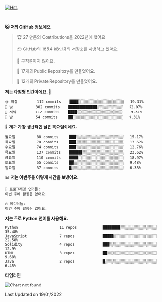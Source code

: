 [![Hits](https://hits.seeyoufarm.com/api/count/incr/badge.svg?url=https%3A%2F%2Fgithub.com%2FSoohan-Park&count_bg=%23000000&title_bg=%23828282&icon=gradle.svg&icon_color=%23FFFFFF&title=Visited&edge_flat=false)](https://hits.seeyoufarm.com)  

<br/>

<!--START_SECTION:waka-->
**🐱 저의 GitHub 정보에요.** 

> 🏆 27 만큼의 Contributions을 2022년에 했어요
 > 
> 📦 GitHub의 185.4 kB만큼의 저장소를 사용하고 있어요. 
 > 
> 🚫 구직중이지 않아요.
 > 
> 📜 17개의 Public Repository를 만들었어요. 
 > 
> 🔑 12개의 Private Repository를 만들었어요.  
 > 
**저는 아침형 인간이에요. 🐤** 

```text
🌞 아침         112 commits    ████░░░░░░░░░░░░░░░░░░░░░   19.31% 
🌆 낮　         302 commits    █████████████░░░░░░░░░░░░   52.07% 
🌃 저녁         112 commits    ████░░░░░░░░░░░░░░░░░░░░░   19.31% 
🌙 밤　         54 commits     ██░░░░░░░░░░░░░░░░░░░░░░░   9.31%

```
📅 **제가 가장 생산적인 날은 목요일이에요.** 

```text
월요일          88 commits     ███░░░░░░░░░░░░░░░░░░░░░░   15.17% 
화요일          79 commits     ███░░░░░░░░░░░░░░░░░░░░░░   13.62% 
수요일          74 commits     ███░░░░░░░░░░░░░░░░░░░░░░   12.76% 
목요일          137 commits    ██████░░░░░░░░░░░░░░░░░░░   23.62% 
금요일          110 commits    ████░░░░░░░░░░░░░░░░░░░░░   18.97% 
토요일          55 commits     ██░░░░░░░░░░░░░░░░░░░░░░░   9.48% 
일요일          37 commits     █░░░░░░░░░░░░░░░░░░░░░░░░   6.38%

```


📊 **저는 이번주를 이렇게 시간을 보냈어요.** 

```text
💬 프로그래밍 언어들: 
이번 주에 활동은 없어요.

🔥 에디터들: 
이번 주에 활동은 없어요.

```

**저는 주로 Python 언어를 사용해요.** 

```text
Python                   11 repos            ████████░░░░░░░░░░░░░░░░░   35.48% 
JavaScript               7 repos             █████░░░░░░░░░░░░░░░░░░░░   22.58% 
Solidity                 4 repos             ███░░░░░░░░░░░░░░░░░░░░░░   12.9% 
HTML                     3 repos             ██░░░░░░░░░░░░░░░░░░░░░░░   9.68% 
Java                     2 repos             █░░░░░░░░░░░░░░░░░░░░░░░░   6.45%

```


**타임라인**

![Chart not found](https://raw.githubusercontent.com/Soohan-Park/Soohan-Park/master/charts/bar_graph.png) 


 Last Updated on 19/01/2022
<!--END_SECTION:waka-->
